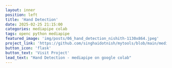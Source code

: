 ```yaml
---
layout: inner
position: left
title: 'Hand Detection'
date: 2025-02-25 21:15:00
categories: mediapipe colab
tags: openc python mediapipe
featured_image: 'img/posts/06_hand_detection_nishith-1130x864.jpeg'
project_link: 'https://github.com/singhaidotnish/mytools/blob/main/mediapipe_hand_detect.ipynb'
button_icon: 'flask'
button_text: 'Visit Project'
lead_text: "Hand Detection - mediapipe on google colab"
---
```

